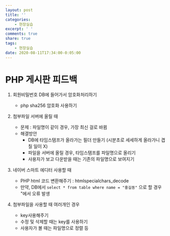 ```yaml
---
layout: post
title: ''
categories:
    - 현장실습
excerpt: ' '
comments: true
share: true
tags:
    - 현장실습
date: 2020-08-11T17:34:00-0:05:00
---
```


# PHP 게시판 피드백
1. 회원비밀번호 DB에 들어가서 암호화처리하기
    - php sha256 암호화 사용하기

2. 첨부파일 서버에 올릴 때
    - 문제 : 파일명이 같이 경우, 가장 최신 걸로 바뀜
    - 해결방안 
        - DB에 타임스탬프가 올라가는 필더 만들기 (시분초로 세세하게 올라가니 겹칠 일이 X)
        - 파일을 서버에 올릴 경우, 타임스탬프를 파일명으로 올리기
        - 사용자가 보고 다운받을 때는 기존의 파일명으로 보여지기

3. 네이버 스마트 에디터 사용할 때
    - PHP html 코드 변환해주기 : htmlspecialchars_decode
    - 만약, DB에서 `select * from table where name = "홍길동"` 으로 할 경우 "에서 오류 발생

4. 첨부파일을 사용할 때 여러개인 경우
    - key사용해주기
    - 수정 및 삭제할 때는 key를 사용하기
    - 사용자가 볼 때는 파일명으로 정렬 등